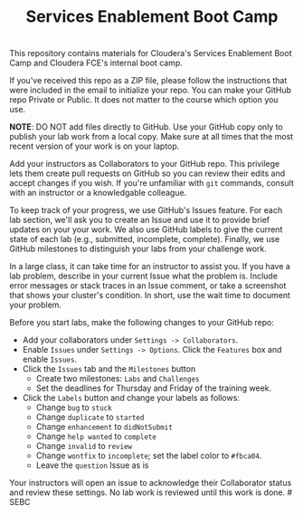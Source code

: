 # <center>Services Enablement Boot Camp 
# <center> 

This repository contains materials for Cloudera's Services Enablement
Boot Camp and Cloudera FCE's internal boot camp.

If you've received this repo as a ZIP file, please follow the
instructions that were included in the email to initialize your
repo. You can make your GitHub repo Private or Public.  It does
not matter to the course which option you use.

<strong>NOTE</strong>: DO NOT add files directly to GitHub. Use
your GitHub copy only to publish your lab work from a local copy.
Make sure at all times that the most recent version of your work
is on your laptop.

Add your instructors as Collaborators to your GitHub repo. This
privilege lets them create pull requests on GitHub so you can review
their edits and accept changes if you wish. If you're unfamiliar
with `git` commands, consult with an instructor or a knowledgable
colleague.

To keep track of your progress, we use GitHub's Issues feature. For
each lab section, we'll ask you to create an Issue and use it to
provide brief updates on your your work. We also use GitHub labels
to give the current state of each lab (e.g., submitted, incomplete,
complete). Finally, we use GitHub milestones to distinguish your
labs from your challenge work.

In a large class, it can take time for an instructor to assist you.
If you have a lab problem, describe in your current Issue what the
problem is. Include error messages or stack traces in an Issue
comment, or take a screenshot that shows your cluster's condition.
In short, use the wait time to document your problem.

Before you start labs, make the following changes to your GitHub
repo:

* Add your collaborators under `Settings -> Collaborators`.
* Enable `Issues` under `Settings -> Options`. Click the `Features` box and enable `Issues`.
* Click the `Issues` tab and the `Milestones` button
    * Create two milestones: `Labs` and `Challenges`
    * Set the deadlines for Thursday and Friday of the training week.
* Click the `Labels` button and change your labels as follows:
    * Change `bug` to `stuck` 
    * Change `duplicate` to `started`
    * Change `enhancement` to `didNotSubmit`
    * Change `help wanted` to `complete`
    * Change `invalid` to `review`
    * Change `wontfix` to `incomplete`; set the label color to `#fbca04`.
    * Leave the `question` Issue as is

Your instructors will open an issue to acknowledge their Collaborator
status and review these settings. No lab work is reviewed until
this work is done.
#   S E B C  
 